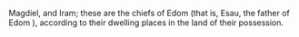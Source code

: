Magdiel, and Iram; these are the chiefs of Edom (that is, Esau, the father of Edom ), according to their dwelling places in the land of their possession.
